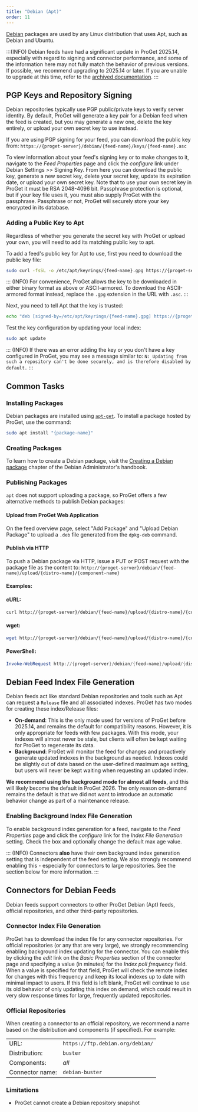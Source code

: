 ```yaml
---
title: "Debian (Apt)"
order: 11
---
```


[Debian](https://www.debian.org/) packages are used by any Linux distribution that uses Apt, such as Debian and Ubuntu.

:::(INFO)
Debian feeds have had a significant update in ProGet 2025.14, especially with regard to signing and connector performance, and some of the information here may not fully match the behavior of previous versions. If possible, we recommend upgrading to 2025.14 or later. If you are unable to upgrade at this time, refer to the [archived documentation](https://github.com/Inedo/inedo-docs/blob/9239bd43f4b31c41ef99cb4e9a019c1eb5af6e23/Content/proget/feeds/debian.md).
:::


## PGP Keys and Repository Signing

Debian repositories typically use PGP public/private keys to verify server identity. By default, ProGet will generate a key pair for a Debian feed when the feed is created, but you may generate a new one, delete the key entirely, or upload your own secret key to use instead.

If you are using PGP signing for your feed, you can download the public key from: `https://{proget-server}/debian/{feed-name}/keys/{feed-name}.asc`

To view information about your feed's signing key or to make changes to it, navigate to the *Feed Properties* page and click the *configure* link under Debian Settings >> Signing Key. From here you can download the public key, generate a new secret key, delete your secret key, update its expiration date, or upload your own secret key. Note that to use your own secret key in ProGet it must be RSA 2048-4096 bit. Passphrase protection is optional, but if your key file uses it, you must also supply ProGet with the passphrase. Passphrase or not, ProGet will securely store your key encrypted in its database.


### Adding a Public Key to Apt

Regardless of whether you generate the secret key with ProGet or upload your own, you will need to add its matching public key to apt.

To add a feed's public key for Apt to use, first you need to download the public key file:

```sh
sudo curl -fsSL -o /etc/apt/keyrings/{feed-name}.gpg https://{proget-server}/debian/keys/{feed-name}.gpg
```

::: (INFO) 
For convenience, ProGet allows the key to be downloaded in either binary format as above or ASCII-armored. To download the ASCII-armored format instead, replace the `.gpg` extension in the URL with `.asc`.
:::


Next, you need to tell Apt that the key is trusted:

```sh
echo "deb [signed-by=/etc/apt/keyrings/{feed-name}.gpg] https://{proget-server}/debian/{feed-name}/ {distribution} [components]" | sudo tee "/etc/apt/sources.list.d/{feed-name}.list"
```

Test the key configuration by updating your local index:

```sh
sudo apt update
```

::: (INFO) 
If there was an error adding the key or you don't have a key configured in ProGet, you may see a message similar to: `N: Updating from such a repository can't be done securely, and is therefore disabled by default.`
:::


## Common Tasks

### Installing Packages 

Debian packages are installed using [`apt-get`](https://manpages.debian.org/stretch/apt/apt-get.html). To install a package hosted by ProGet, use the command: 

```sh
sudo apt install "{package-name}"
```

### Creating Packages  

To learn how to create a Debian package, visit the [Creating a Debian package](https://debian-handbook.info/browse/stable/debian-packaging.html) chapter of the Debian Administrator's handbook.

### Publishing Packages  

`apt` does not support uploading a package, so ProGet offers a few alternative methods to publish Debian packages:

#### Upload from ProGet Web Application

On the feed overview page, select "Add Package" and "Upload Debian Package" to upload a `.deb` file generated from the `dpkg-deb` command.

#### Publish via HTTP

To push a Debian package via HTTP, issue a PUT or POST request with the package file as the content to: `http://{proget-server}/debian/{feed-name}/upload/{distro-name}/{component-name}`

#### Examples:

#### cURL:

```sh
curl http://{proget-server}/debian/{feed-name}/upload/{distro-name}/{component-name} --user <user>:<password> --upload-file {my-package}.deb
```

#### wget:

```sh
wget http://{proget-server}/debian/{feed-name}/upload/{distro-name}/{component-name} --http-user <user> --http-password <password> --method POST --body-file {my-package}.deb
```

#### PowerShell:

```powershell
Invoke-WebRequest http://{proget-server}/debian/{feed-name}/upload/{distro-name}/{component-name} -Credential [System.Net.NetworkCredential]::new('<user>', '<password>') -Method PUT -InFile {my-package}.deb
```

## Debian Feed Index File Generation

Debian feeds act like standard Debian repositories and tools such as Apt can request a `Release` file and all associated indexes. ProGet has two modes for creating these index/Release files:

 * **On-demand**: This is the only mode used for versions of ProGet before 2025.14, and remains the default for compatibility reasons. However, it is only appropriate for feeds with few packages. With this mode, your indexes will almost never be stale, but clients will often be kept waiting for ProGet to regenerate its data.
 * **Background**: ProGet will monitor the feed for changes and proactively generate updated indexes in the background as needed. Indexes could be slightly out of date based on the user-defined maximum age setting, but users will never be kept waiting when requesting an updated index.

**We recommend using the background mode for almost all feeds**, and this will likely become the default in ProGet 2026. The only reason on-demand remains the default is that we did not want to introduce an automatic behavior change as part of a maintenance release.

### Enabling Background Index File Generation

To enable background index generation for a feed, navigate to the *Feed Properties* page and click the *configure* link for the *Index File Generation* setting. Check the box and optionally change the default max age value.

::: (INFO) 
Connectors **also** have their own background index generation setting that is independent of the feed setting. We also strongly recommend enabling this - especially for connectors to large repositories. See the section below for more information.
:::


## Connectors for Debian Feeds

Debian feeds support connectors to other ProGet Debian (Apt) feeds, official repositories, and other third-party repositories.

### Connector Index File Generation

ProGet has to download the index file for any connector repositories. For official repositories (or any that are very large), we strongly recommending enabling background index updating for the connector. You can enable this by clicking the *edit* link on the *Basic Properties* section of the connector page and specifying a value (in minutes) for the *Index poll frequency* field. When a value is specified for that field, ProGet will check the remote index for changes with this frequency and keep its local indexes up to date with minimal impact to users. If this field is left blank, ProGet will continue to use its old behavior of only updating this index on demand, which could result in very slow response times for large, frequently updated repositories.

### Official Repositories

When creating a connector to an official repository, we recommend a name based on the distribution and components (if specified). For example:

<table>
    <tr><td>URL:</td><td><code>https://ftp.debian.org/debian/</code></td></tr>
    <tr><td>Distribution:</td><td><code>buster</code></td></tr>
    <tr><td>Components:</td><td><em>all</em></td></tr>
    <tr><td>Connector name:</td><td><code>debian-buster</code></td></tr>
</table>


### Limitations

 - ProGet cannot create a Debian repository snapshot
